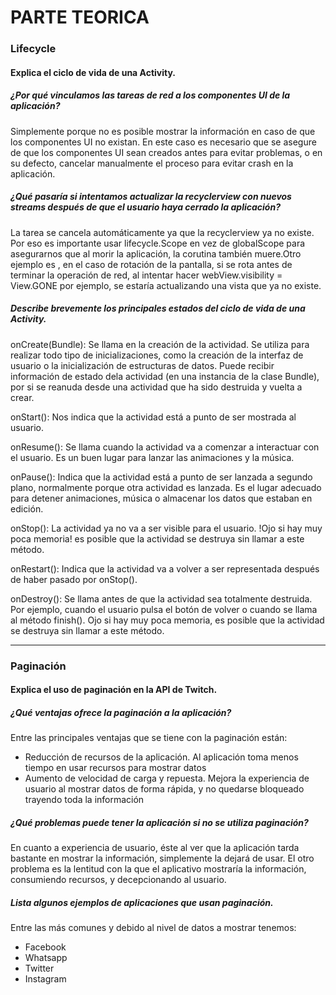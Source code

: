 # PARTE TEORICA

### Lifecycle

#### Explica el ciclo de vida de una Activity.

##### ¿Por qué vinculamos las tareas de red a los componentes UI de la aplicación?
Simplemente porque no es posible mostrar la información en caso de que los componentes UI no existan. En este caso es necesario que se asegure de que los 
componentes UI sean creados antes para evitar problemas, o en su defecto, cancelar manualmente el proceso para evitar crash en la aplicación.

##### ¿Qué pasaría si intentamos actualizar la recyclerview con nuevos streams después de que el usuario haya cerrado la aplicación?
La tarea se cancela automáticamente ya que la recyclerview ya no existe. Por eso es importante usar lifecycle.Scope en vez de globalScope para asegurarnos que al morir la aplicación, la corutina también muere.Otro ejemplo es , en el caso de rotación de la pantalla, si se rota antes de terminar la operación de red, al intentar hacer webView.visibility = View.GONE por ejemplo, se estaría actualizando una vista que ya no existe.

##### Describe brevemente los principales estados del ciclo de vida de una Activity.

onCreate(Bundle): Se llama en la creación de la actividad. Se utiliza para realizar todo tipo de inicializaciones, como la creación de la interfaz de usuario o la inicialización de estructuras de datos. Puede recibir información de estado dela actividad (en una instancia de la clase Bundle), por si se reanuda desde una actividad que ha sido destruida y vuelta a crear.

onStart(): Nos indica que la actividad está a punto de ser mostrada al usuario.

onResume(): Se llama cuando la actividad va a comenzar a interactuar con el usuario. Es un buen lugar para lanzar las animaciones y la música.

onPause(): Indica que la actividad está a punto de ser lanzada a segundo plano, normalmente porque otra actividad es lanzada. Es el lugar adecuado para detener animaciones, música o almacenar los datos que estaban en edición.

onStop(): La actividad ya no va a ser visible para el usuario. !Ojo si hay muy poca memoria! es posible que la actividad se destruya sin llamar a este método.

onRestart(): Indica que la actividad va a volver a ser representada después de haber pasado por onStop().

onDestroy(): Se llama antes de que la actividad sea totalmente destruida. Por ejemplo, cuando el usuario pulsa el botón de volver o cuando se llama al método finish(). Ojo si hay muy poca memoria, es posible que la actividad se destruya sin llamar a este método.

---

### Paginación 

#### Explica el uso de paginación en la API de Twitch.

##### ¿Qué ventajas ofrece la paginación a la aplicación?
Entre las principales ventajas que se tiene con la paginación están: 
- Reducción de recursos de la aplicación. Al aplicación toma menos tiempo en usar recursos para mostrar datos
- Aumento de velocidad de carga y repuesta. Mejora la experiencia de usuario al mostrar datos de forma rápida, y no quedarse bloqueado trayendo toda la información

##### ¿Qué problemas puede tener la aplicación si no se utiliza paginación?
En cuanto a experiencia de usuario, éste al ver que la aplicación tarda bastante en mostrar la información, simplemente la dejará de usar. El otro problema es la lentitud con la que el aplicativo mostraría la información, consumiendo recursos, y decepcionando al usuario.

##### Lista algunos ejemplos de aplicaciones que usan paginación.
Entre las más comunes y debido al nivel de datos a mostrar tenemos:
- Facebook
- Whatsapp
- Twitter
- Instagram
